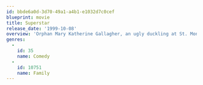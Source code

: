```yaml
---
id: bbde6a0d-3d70-49a1-a4b1-e1032d7c0cef
blueprint: movie
title: Superstar
release_date: '1999-10-08'
overview: 'Orphan Mary Katherine Gallagher, an ugly duckling at St. Monica High School, has a dream: to be kissed soulfully. She decides she can realize this dream if she becomes a superstar, so her prayers, her fantasies, and her conversations with her only friend focus on achieving super-stardom.'
genres:
  -
    id: 35
    name: Comedy
  -
    id: 10751
    name: Family
---
```

